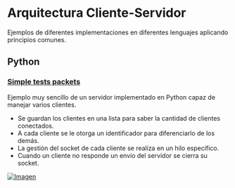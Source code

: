 # Arquitectura Cliente-Servidor

Ejemplos de diferentes implementaciones en diferentes lenguajes aplicando principios comunes.

## Python

### [Simple tests packets](https://github.com/hcosta/arquitectura-cliente-servidor/tree/master/Python/0_simple_test_packets)

Ejemplo muy sencillo de un servidor implementado en Python capaz de manejar varios clientes. 

* Se guardan los clientes en una lista para saber la cantidad de clientes conectados.
* A cada cliente se le otorga un identificador para diferenciarlo de los demás.
* La gestión del socket de cada cliente se realiza en un hilo específico.
* Cuando un cliente no responde un envío del servidor se cierra su socket.

[![Imagen](https://github.com/hcosta/arquitectura-cliente-servidor/raw/master/Python/Screens/img1.png
)](https://github.com/hcosta/arquitectura-cliente-servidor/raw/master/Python/Screens/img1.png)